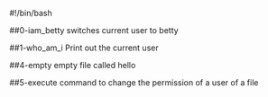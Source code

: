 #!/bin/bash

##0-iam_betty
switches current user to betty

##1-who_am_i
Print out the  current user

##4-empty
empty file called hello

##5-execute
command to change the permission of a user of a file
